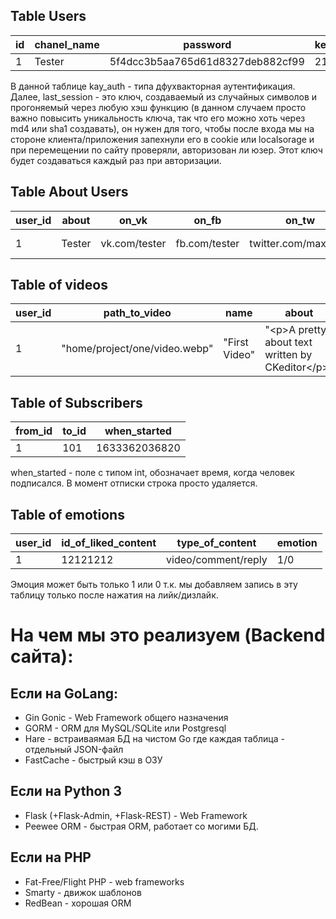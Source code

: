 ## Table Users

| id | chanel_name   | password                         | key_auth | last_session                     |
|----|---------------|----------------------------------|----------|----------------------------------|
| 1  | Tester        | 5f4dcc3b5aa765d61d8327deb882cf99 | 2190     | c5bb14929981128d5de0da99288ac868 |

В данной таблице kay_auth - типа дфухвакторная аутентификация. Далее, last_session - это ключ, создаваемый из случайных символов и прогоняемый через любую хэш функцию (в данном случаем просто важно повысить уникальность ключа, так что его можно хоть через md4 или sha1 создавать), он нужен для того, чтобы после входа мы на стороне клиента/приложения запехнули его в cookie или localsorage и при перемещении по сайту проверяли, авторизован ли юзер. Этот ключ будет создаваться каждый раз при авторизации. 

## Table About Users
| user_id | about  | on_vk         | on_fb         | on_tw                | on_sputinik        |
|---------|--------|---------------|---------------|----------------------|--------------------|
| 1       | Tester | vk.com/tester | fb.com/tester | twitter.com/max_katz | Error, im a teapot |

## Table of videos
| user_id | path_to_video                 | name          | about                                               | category            |
|---------|-------------------------------|---------------|-----------------------------------------------------|---------------------|
| 1       | "home/project/one/video.webp" | "First Video" | "\<p\>A pretty about text written by CKeditor<\/p>" | Blog/id_of_category |

## Table of Subscribers
| from_id | to_id | when_started  |
|---------|-------|---------------|
| 1       | 101   | 1633362036820 |

when_started - поле с типом int, обозначает время, когда человек подписался. В момент отписки строка просто удаляется.

## Table of emotions
| user_id | id_of_liked_content | type_of_content     | emotion |
|---------|---------------------|---------------------|---------|
| 1       | 12121212            | video/comment/reply | 1/0     |

Эмоция может быть только 1 или 0 т.к. мы добавляем запись в эту таблицу только после нажатия на лийк/дизлайк.

# На чем мы это реализуем (Backend сайта):
## Если на GoLang:
- Gin Gonic - Web Framework общего назначения
- GORM - ORM для MySQL/SQLite или Postgresql
- Hare - встраиваямая БД на чистом Go где каждая таблица - отдельный JSON-файл
- FastCache - быстрый кэш в ОЗУ

## Если на Python 3
- Flask (+Flask-Admin, +Flask-REST) - Web Framework 
- Peewee ORM - быстрая ORM, работает со могими БД. 

## Если на PHP
- Fat-Free/Flight PHP - web frameworks
- Smarty - движок шаблонов
- RedBean - хорошая ORM
